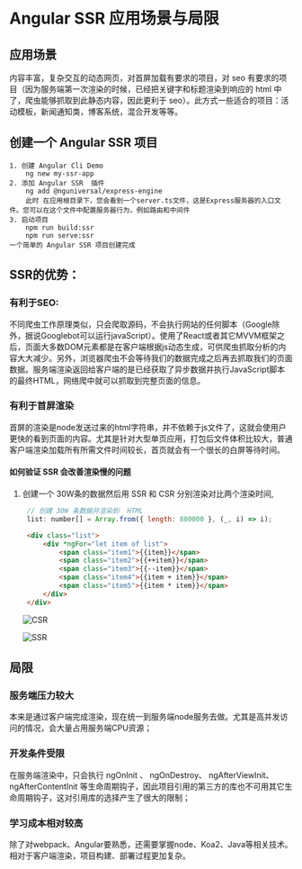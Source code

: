 # Angular SSR 应用场景与局限

## 应用场景
<!-- 项目很在乎在搜索引擎的排名，可以考虑使用SSR，因为SSR最大的优势在于SEO与首屏加载速度快，当企业更在乎在搜索引擎的排名，使得用户尽可能看到与多访问自身网站时，可以考虑使用SSR；根绝业务需求来决定首屏加载速度的重要程度。 -->

内容丰富，复杂交互的动态网页，对首屏加载有要求的项目，对 seo 有要求的项目（因为服务端第一次渲染的时候，已经把关键字和标题渲染到响应的 html 中了，爬虫能够抓取到此静态内容，因此更利于 seo）。此方式一些适合的项目：活动模板，新闻通知类，博客系统，混合开发等等。
## 创建一个 Angular SSR 项目
```ssh
1. 创建 Angular Cli Demo 
    ng new my-ssr-app
2. 添加 Angular SSR  插件 
    ng add @nguniversal/express-engine
    此时 在应用根目录下，您会看到一个server.ts文件，这是Express服务器的入口文件。您可以在这个文件中配置服务器行为，例如路由和中间件
3. 启动项目 
    npm run build:ssr
    npm run serve:ssr
一个简单的 Angular SSR 项目创建完成
```

## SSR的优势：

### 有利于SEO:
不同爬虫工作原理类似，只会爬取源码，不会执行网站的任何脚本（Google除外，据说Googlebot可以运行javaScript）。使用了React或者其它MVVM框架之后，页面大多数DOM元素都是在客户端根据js动态生成，可供爬虫抓取分析的内容大大减少。另外，浏览器爬虫不会等待我们的数据完成之后再去抓取我们的页面数据。服务端渲染返回给客户端的是已经获取了异步数据并执行JavaScript脚本的最终HTML，网络爬中就可以抓取到完整页面的信息。


### 有利于首屏渲染
首屏的渲染是node发送过来的html字符串，并不依赖于js文件了，这就会使用户更快的看到页面的内容。尤其是针对大型单页应用，打包后文件体积比较大，普通客户端渲染加载所有所需文件时间较长，首页就会有一个很长的白屏等待时间。

#### 如何验证 SSR 会改善渲染慢的问题
1. 创建一个 30W条的数据然后用 SSR 和 CSR 分别渲染对比两个渲染时间,
   ```js
    // 创建 30W 条数据并渲染到  HTML
    list: number[] = Array.from({ length: 800000 }, (_, i) => i);
   ```
   ```html
    <div class="list">
        <div *ngFor="let item of list"> 
            <span class="item1">{{item}}</span>
            <span class="item2">{{++item}}</span>
            <span class="item3">{{--item}}</span>
            <span class="item4">{{item + item}}</span>
            <span class="item5">{{item * item}}</span>
        </div>
    </div>
    ```

    ![CSR](./image.png)

    ![SSR](./img/SSR.png)





## 局限
### 服务端压力较大
本来是通过客户端完成渲染，现在统一到服务端node服务去做。尤其是高并发访问的情况，会大量占用服务端CPU资源；


### 开发条件受限
在服务端渲染中，只会执行 ngOnInit 、 ngOnDestroy、 ngAfterViewInit、 ngAfterContentInit 等生命周期钩子，因此项目引用的第三方的库也不可用其它生命周期钩子，这对引用库的选择产生了很大的限制；


### 学习成本相对较高
除了对webpack、Angular要熟悉，还需要掌握node、Koa2、Java等相关技术。相对于客户端渲染，项目构建、部署过程更加复杂。

<!-- 

https://juejin.cn/post/6850418118515392520
https://tangjie-93.github.io/blog/articles/vue/25%E3%80%81ssr%E7%9A%84%E7%90%86%E8%A7%A3%E5%92%8C%E4%BD%BF%E7%94%A8%E5%9C%BA%E6%99%AF.html
https://blog.csdn.net/muguli2008/article/details/117431539
https://www.rtcdeveloper.cn/cn/community/blog/26015
https://cn.vuejs.org/guide/scaling-up/ssr.html
https://medium.com/dean-lin/ssr-csr%E5%90%8D%E8%A9%9E%E7%90%86%E8%A7%A3-%E6%87%89%E7%94%A8%E5%A0%B4%E6%99%AF-119ca6f5ecc
https://developer.aliyun.com/ask/379734
https://open.alipay.com/portal/forum/post/138001051
https://blog.csdn.net/sinat_40572875/article/details/127782583

 -->
